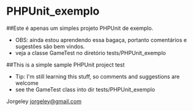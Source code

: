 # PHPUnit_exemplo
##Este é apenas um simples projeto PHPUnit de exemplo.
 * OBS: ainda estou aprendendo essa bagaça, portanto comentários e sugestões são bem vindos.
 * veja a classe GameTest no diretório tests/PHPUnit_exemplo

##This is a simple sample PHPUnit project test
 * Tip: I'm still learning this stuff, so comments and suggestions are welcome
 * see the GameTest class into dir tests/PHPUnit_exemplo
 
 Jorgeley <jorgeley@gmail.com>
